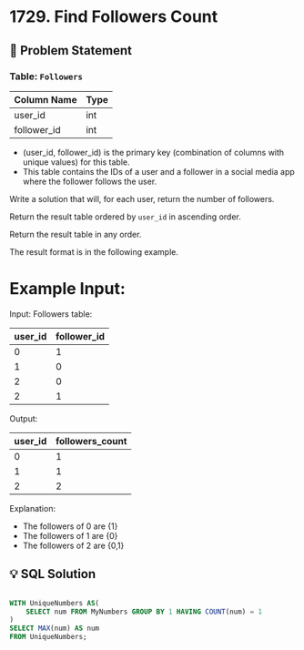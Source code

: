 # 1729. Find Followers Count

## 📝 Problem Statement

### Table:  `Followers`

| Column Name | Type |
|-------------|------|
| user_id     | int  |
| follower_id | int  |

 - (user_id, follower_id) is the primary key (combination of columns with unique values) for this table.
 - This table contains the IDs of a user and a follower in a social media app where the follower follows the user.
 

Write a solution that will, for each user, return the number of followers.

Return the result table ordered by `user_id` in ascending order.

Return the result table in any order.

The result format is in the following example.

 

 # Example Input:
Input: 
Followers table:

| user_id | follower_id |
|---------|-------------|
| 0       | 1           |
| 1       | 0           |
| 2       | 0           |
| 2       | 1           |

Output: 

| user_id | followers_count|
|---------|----------------|
| 0       | 1              |
| 1       | 1              |
| 2       | 2              |

Explanation: 
 - The followers of 0 are {1}
 - The followers of 1 are {0}
 - The followers of 2 are {0,1}


## 💡 SQL Solution

```sql

WITH UniqueNumbers AS(
    SELECT num FROM MyNumbers GROUP BY 1 HAVING COUNT(num) = 1
)
SELECT MAX(num) AS num
FROM UniqueNumbers;
